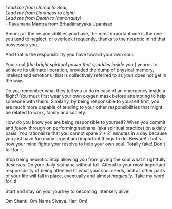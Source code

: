 
<!-- title: The Ultimate Responsibility -->

_Lead me from Unreal to Real;_  
_Lead me from Darkness to Light;_  
_Lead me from Death to Immortality!_  
	- [Pavamana Mantra](https://en.wikipedia.org/wiki/Pavamana_Mantra) from Bṛhadāraṇyaka Upaniṣad

Among all the responsibilities you have, the most important one is the one you tend to neglect, or overlook frequently, thanks to the neurotic mind that possesses you.

And that is the responsibility you have toward your own soul.

Your soul (_the bright spiritual power that sparkles inside you_ ) yearns to achieve its ultimate liberation, provided the dump of physical memory, intellect and emotions (that is collectively referred to as _you_) does not get in the way.

Do you remember what they tell you to do in case of an emergency inside a flight? You must first wear your own oxygen mask before attempting to help someone with theirs. Similarly, by being responsible to yourself first, you are much more capable of tending to your other responsibilities that might be related to work, family and society. 

How do you know you are being responsible to yourself? When you commit and *follow* through on performing sadhana (aka spiritual practice) on a daily basis. You rationalize that you cannot spare 2 * 21 minutes in a day because you just have _too_ many urgent and important things to do. Beware! That's how your mind fights your resolve to help your own soul. Totally fake! Don't fall for it.

Stop being neurotic. Stop allowing _you_ from giving the soul what it rightfully deserves. Do your daily sadhana without fail. Attend to your most important responsibility of being attentive to what your soul needs, and all other parts of your life will fall in place, eventually and almost _magically_. Take my word for it!

Start and stay on your journey to becoming intensely alive!

Om Shanti. Om Nama Sivaya. Hari Om!
